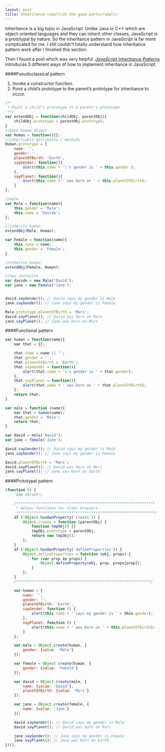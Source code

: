 ```yaml
---
layout: post
title: Inheritance <small>JS the good parts</small>
---
```


Inheritance is a big topic in JavaScript. Unlike Java or C++ which are object-oriented languages and they can inherit other classes, JavaScript is a prototypal by nature. So the inheritance pattern in JavaScript is far more complicated for me. I still couldn't totally understand how inheritance pattern work after I finished this section.

Then I found a post which was very helpful. <em>[JavaScript Inheritance Patterns](http://davidshariff.com/blog/javascript-inheritance-patterns/)</em> introduces 3 different ways of how to implement inheritance in JavaScript.

####Pseudoclassical pattern

 1. Invoke a constructor function.
 2. Point a child’s prototype to the parent’s prototype for inheritance to occur.

```javascript
/**
 * Point a child's prototype to a parent's prototype
 **/
var extendObj = function(childObj, parentObj){
    childObj.prototype = parentObj.prototype;
}
//base human object
var Human = function(){};
//inhertiable attributes / methods 
Human.prototype = {
    name: '',
    gender: '',
    planetOfBirth: 'Earth',
    sayGender: function(){
        alert(this.name + '\'s gender is ' + this.gender );
    },
    sayPlanet: function(){
        alert(this.name + ' was born on ' + this.planetOfBirth);
    }
};

//male
var Male = function(name){
    this.gender = 'Male';
    this.name = 'Davide';
};

//inherits human
extendObj(Male, Human);

var Female = function(name){
    this.name = name;
    this.gender = 'Female';
}

//inherits human
extendObj(Female, Human);

//new instances
var davide = new Male('David');
var jane = new Female('Jane');


david.sayGender(); // David says my gender is Male
jane.sayGender(); // Jane says my gender is Female

Male.prototype.planetOfBirth = 'Mars';
david.sayPlanet(); // David was born on Mars
jane.sayPlanet(); // Jane was born on Mars
```



####Functional pattern
```javascript
var human = function(name){
    var that = {};

    that.name = name || '';
    that.gender = '';
    that.planetOfBirth = 'Earth';
    that.sayGender = function(){
        alert(that.name + '\'s gender is ' + that.gender);
    };
    that.sayPlanet = function(){
        alert(that.name + ' was born on ' + that.planetOfBirth);
    };
    return that;
}

var male = function (name){
    var that = human(name);
    that.gender = 'Male';
    return that;
}

var david = male('David');
var jane = female('Jane');

david.sayGender(); // David says my gender is Male
jane.sayGender(); // Jane says my gender is Female

david.planetOfBirth = 'Mars';
david.sayPlanet(); // David was born on Mars
jane.sayPlanet(); // Jane was born on Earth
```

####Prototypal pattern
```javascript
(function () {
    'use strict';

    /***************************************************************
     * Helper functions for older browsers
     ***************************************************************/
    if (!Object.hasOwnProperty('create')) {
        Object.create = function (parentObj) {
            function tmpObj() {}
            tmpObj.prototype = parentObj;
            return new tmpObj();
        };
    }
    if (!Object.hasOwnProperty('defineProperties')) {
        Object.defineProperties = function (obj, props) {
            for (var prop in props) {
                Object.defineProperty(obj, prop, props[prop]);
            }
        };
    }
    /*************************************************************/

    var human = {
        name: '',
        gender: '',
        planetOfBirth: 'Earth',
        sayGender: function () {
            alert(this.name + ' says my gender is ' + this.gender);
        },
        sayPlanet: function () {
            alert(this.name + ' was born on ' + this.planetOfBirth);
        }
    };

    var male = Object.create(human, {
        gender: {value: 'Male'}
    });

    var female = Object.create(human, {
        gender: {value: 'Female'}
    });

    var david = Object.create(male, {
        name: {value: 'David'},
        planetOfBirth: {value: 'Mars'}
    });

    var jane = Object.create(female, {
        name: {value: 'Jane'}
    });

    david.sayGender(); // David says my gender is Male
    david.sayPlanet(); // David was born on Mars

    jane.sayGender(); // Jane says my gender is Female
    jane.sayPlanet(); // Jane was born on Earth
})();
```